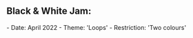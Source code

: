 <div>
  <h2>Black & White Jam:</h2>
  - Date: April 2022
  - Theme: 'Loops'
  - Restriction: 'Two colours'

</div>
